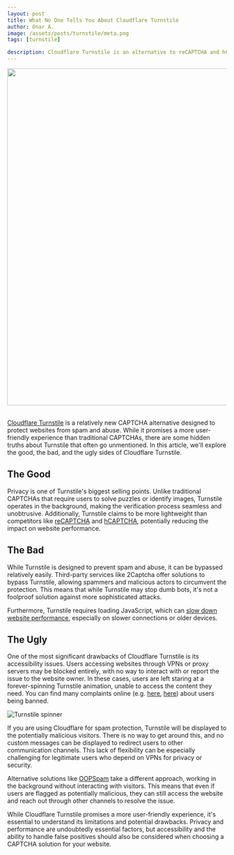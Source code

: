 ```yaml
---
layout: post
title: What No One Tells You About Cloudflare Turnstile
author: Onar A.
image: /assets/posts/turnstile/meta.png
tags: [turnstile]

description: Cloudflare Turnstile is an alternative to reCAPTCHA and hCAPTCHA, but is it better? 
---
```


<center>
<img loading="lazy"  width="772" alt="" src="/blog/assets/posts/turnstile/cloudflare.png">
</center>
<br>

[Cloudflare Turnstile](https://www.cloudflare.com/products/turnstile/) is a relatively new CAPTCHA alternative designed to protect websites from spam and abuse. While it promises a more user-friendly experience than traditional CAPTCHAs, there are some hidden truths about Turnstile that often go unmentioned. In this article, we'll explore the good, the bad, and the ugly sides of Cloudflare Turnstile.

## The Good

Privacy is one of Turnstile's biggest selling points. Unlike traditional CAPTCHAs that require users to solve puzzles or identify images, Turnstile operates in the background, making the verification process seamless and unobtrusive. Additionally, Turnstile claims to be more lightweight than competitors like [reCAPTCHA](https://www.oopspam.com/blog/recaptcha-performance-analyses) and [hCAPTCHA](https://www.oopspam.com/blog/hcaptcha-performance-analyses), potentially reducing the impact on website performance.

## The Bad

While Turnstile is designed to prevent spam and abuse, it can be bypassed relatively easily. Third-party services like 2Captcha offer solutions to bypass Turnstile, allowing spammers and malicious actors to circumvent the protection. This means that while Turnstile may stop dumb bots, it's not a foolproof solution against more sophisticated attacks.

Furthermore, Turnstile requires loading JavaScript, which can [slow down website performance](https://www.oopspam.com/blog/best-wordpress-form-builder-plugins), especially on slower connections or older devices.

## The Ugly

One of the most significant drawbacks of Cloudflare Turnstile is its accessibility issues. Users accessing websites through VPNs or proxy servers may be blocked entirely, with no way to interact with or report the issue to the website owner. In these cases, users are left staring at a forever-spinning Turnstile animation, unable to access the content they need. You can find many complaints online (e.g. [here](https://www.reddit.com/r/CloudFlare/comments/163a64h/cloudflare_turnstile_effectively_blocking_the/), [here](https://community.cloudflare.com/t/vpn-blocking-and-turnstile-system-issues/455312)) about users being banned.

![Turnstile spinner](/blog/assets/posts/turnstile/turnstile-spinner.gif "Turnstile spinner")

If you are using Cloudflare for spam protection, Turnstile will be displayed to the potentially malicious visitors. There is no way to get around this, and no custom messages can be displayed to redirect users to other communication channels.  This lack of flexibility can be especially challenging for legitimate users who depend on VPNs for privacy or security.

Alternative solutions like [OOPSpam](https://www.oopspam.com/) take a different approach, working in the background without interacting with visitors. This means that even if users are flagged as potentially malicious, they can still access the website and reach out through other channels to resolve the issue.

While Cloudflare Turnstile promises a more user-friendly experience, it's essential to understand its limitations and potential drawbacks. Privacy and performance are undoubtedly essential factors, but accessibility and the ability to handle false positives should also be considered when choosing a CAPTCHA solution for your website.